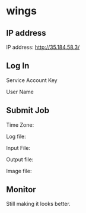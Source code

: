 # wings

## IP address

IP address: http://35.184.58.3/

## Log In

Service Account Key

User Name

## Submit Job

Time Zone:

Log file:

Input File:

Output file:

Image file:

## Monitor

Still making it looks better.
